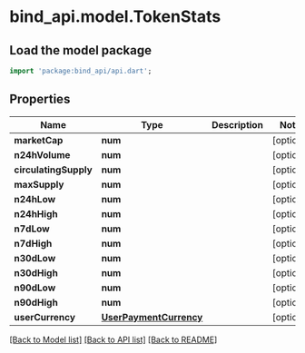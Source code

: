 # bind_api.model.TokenStats

## Load the model package
```dart
import 'package:bind_api/api.dart';
```

## Properties
Name | Type | Description | Notes
------------ | ------------- | ------------- | -------------
**marketCap** | **num** |  | [optional] 
**n24hVolume** | **num** |  | [optional] 
**circulatingSupply** | **num** |  | [optional] 
**maxSupply** | **num** |  | [optional] 
**n24hLow** | **num** |  | [optional] 
**n24hHigh** | **num** |  | [optional] 
**n7dLow** | **num** |  | [optional] 
**n7dHigh** | **num** |  | [optional] 
**n30dLow** | **num** |  | [optional] 
**n30dHigh** | **num** |  | [optional] 
**n90dLow** | **num** |  | [optional] 
**n90dHigh** | **num** |  | [optional] 
**userCurrency** | [**UserPaymentCurrency**](UserPaymentCurrency.md) |  | [optional] 

[[Back to Model list]](../README.md#documentation-for-models) [[Back to API list]](../README.md#documentation-for-api-endpoints) [[Back to README]](../README.md)


